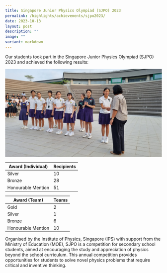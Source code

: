 ```yaml
---
title: Singapore Junior Physics Olympiad (SJPO) 2023
permalink: /highlights/achievements/sjpo2023/
date: 2023-10-13
layout: post
description: ""
image: ""
variant: markdown
---
```

Our students took part in the Singapore Junior Physics Olympiad (SJPO) 2023 and achieved the following results:

![](/images/sjpo2023.jpg)

| Award (Individual) | Recipients | 
| -------- | -------- | 
| Silver     | 10     |  
| Bronze    | 28     |
| Honourable Mention     | 51  |

| Award (Team) | Teams | 
| -------- | -------- | 
| Gold     | 2     |  
| Silver     | 1     |  
| Bronze    | 6     |
| Honourable Mention     | 10  |

Organised by the Institute of Physics, Singapore (IPS) with support from the Ministry of Education (MOE), SJPO is a competition for secondary school students, aimed at encouraging the study and appreciation of physics beyond the school curriculum. This annual competition provides opportunities for students to solve novel physics problems that require critical and inventive thinking.